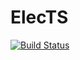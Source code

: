 # ElecTS
[![Build Status](https://travis-ci.org/JunSuzukiJapan/elects.svg?branch=master)](https://travis-ci.org/JunSuzukiJapan/elects)
